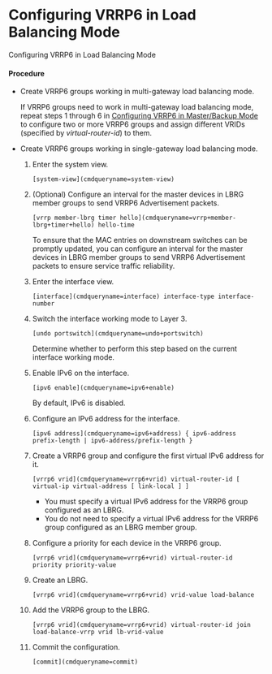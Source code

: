 Configuring VRRP6 in Load Balancing Mode
========================================

Configuring VRRP6 in Load Balancing Mode

#### Procedure

* Create VRRP6 groups working in multi-gateway load balancing mode.
  
  
  
  If VRRP6 groups need to work in multi-gateway load balancing mode, repeat steps 1 through 6 in [Configuring VRRP6 in Master/Backup Mode](vrp_vrrp6_cfg_0010.html) to configure two or more VRRP6 groups and assign different VRIDs (specified by *virtual-router-id*) to them.
* Create VRRP6 groups working in single-gateway load balancing mode.
  1. Enter the system view.
     
     
     ```
     [system-view](cmdqueryname=system-view)
     ```
  2. (Optional) Configure an interval for the master devices in LBRG member groups to send VRRP6 Advertisement packets.
     
     
     ```
     [vrrp member-lbrg timer hello](cmdqueryname=vrrp+member-lbrg+timer+hello) hello-time
     ```
     
     
     
     To ensure that the MAC entries on downstream switches can be promptly updated, you can configure an interval for the master devices in LBRG member groups to send VRRP6 Advertisement packets to ensure service traffic reliability.
  3. Enter the interface view.
     
     
     ```
     [interface](cmdqueryname=interface) interface-type interface-number
     ```
  4. Switch the interface working mode to Layer 3.
     
     
     ```
     [undo portswitch](cmdqueryname=undo+portswitch)
     ```
     
     
     
     Determine whether to perform this step based on the current interface working mode.
  5. Enable IPv6 on the interface.
     
     
     ```
     [ipv6 enable](cmdqueryname=ipv6+enable)
     ```
     
     By default, IPv6 is disabled.
  6. Configure an IPv6 address for the interface.
     
     
     ```
     [ipv6 address](cmdqueryname=ipv6+address) { ipv6-address prefix-length | ipv6-address/prefix-length }
     ```
  7. Create a VRRP6 group and configure the first virtual IPv6 address for it.
     
     
     ```
     [vrrp6 vrid](cmdqueryname=vrrp6+vrid) virtual-router-id [ virtual-ip virtual-address [ link-local ] ]
     ```
     
     
     + You must specify a virtual IPv6 address for the VRRP6 group configured as an LBRG.
     + You do not need to specify a virtual IPv6 address for the VRRP6 group configured as an LBRG member group.
  8. Configure a priority for each device in the VRRP6 group.
     
     
     ```
     [vrrp6 vrid](cmdqueryname=vrrp6+vrid) virtual-router-id priority priority-value
     ```
  9. Create an LBRG.
     
     
     ```
     [vrrp6 vrid](cmdqueryname=vrrp6+vrid) vrid-value load-balance
     ```
  10. Add the VRRP6 group to the LBRG.
      
      
      ```
      [vrrp6 vrid](cmdqueryname=vrrp6+vrid) virtual-router-id join load-balance-vrrp vrid lb-vrid-value
      ```
  11. Commit the configuration.
      
      
      ```
      [commit](cmdqueryname=commit)
      ```